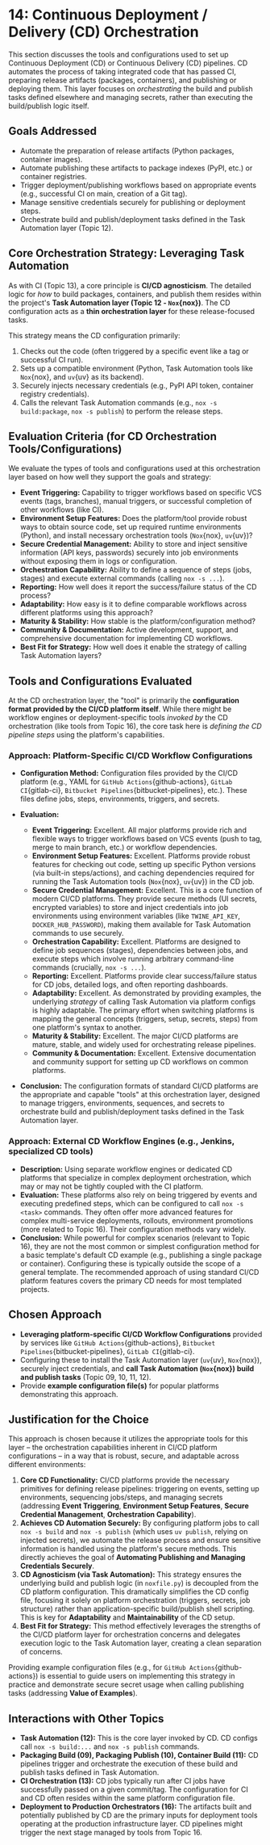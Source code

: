 # 14: Continuous Deployment / Delivery (CD) Orchestration

This section discusses the tools and configurations used to set up Continuous Deployment (CD) or Continuous Delivery (CD) pipelines. CD automates the process of taking integrated code that has passed CI, preparing release artifacts (packages, containers), and publishing or deploying them. This layer focuses on _orchestrating_ the build and publish tasks defined elsewhere and managing secrets, rather than executing the build/publish logic itself.

## Goals Addressed

- Automate the preparation of release artifacts (Python packages, container images).
- Automate publishing these artifacts to package indexes (PyPI, etc.) or container registries.
- Trigger deployment/publishing workflows based on appropriate events (e.g., successful CI on main, creation of a Git tag).
- Manage sensitive credentials securely for publishing or deployment steps.
- Orchestrate build and publish/deployment tasks defined in the Task Automation layer (Topic 12).

## Core Orchestration Strategy: Leveraging Task Automation

As with CI (Topic 13), a core principle is **CI/CD agnosticism**. The detailed logic for _how_ to build packages, containers, and publish them resides within the project's **Task Automation layer (Topic 12 - `Nox`{nox})**. The CD configuration acts as a **thin orchestration layer** for these release-focused tasks.

This strategy means the CD configuration primarily:

1.  Checks out the code (often triggered by a specific event like a tag or successful CI run).
2.  Sets up a compatible environment (Python, Task Automation tools like `Nox`{nox}, and `uv`{uv} as its backend).
3.  Securely injects necessary credentials (e.g., PyPI API token, container registry credentials).
4.  Calls the relevant Task Automation commands (e.g., `nox -s build:package`, `nox -s publish`) to perform the release steps.

## Evaluation Criteria (for CD Orchestration Tools/Configurations)

We evaluate the types of tools and configurations used at this orchestration layer based on how well they support the goals and strategy:

- **Event Triggering:** Capability to trigger workflows based on specific VCS events (tags, branches), manual triggers, or successful completion of other workflows (like CI).
- **Environment Setup Features:** Does the platform/tool provide robust ways to obtain source code, set up required runtime environments (Python), and install necessary orchestration tools (`Nox`{nox}, `uv`{uv})?
- **Secure Credential Management:** Ability to store and inject sensitive information (API keys, passwords) securely into job environments without exposing them in logs or configuration.
- **Orchestration Capability:** Ability to define a sequence of steps (jobs, stages) and execute external commands (calling `nox -s ...`).
- **Reporting:** How well does it report the success/failure status of the CD process?
- **Adaptability:** How easy is it to define comparable workflows across different platforms using this approach?
- **Maturity & Stability:** How stable is the platform/configuration method?
- **Community & Documentation:** Active development, support, and comprehensive documentation for implementing CD workflows.
- **Best Fit for Strategy:** How well does it enable the strategy of calling Task Automation layers?

## Tools and Configurations Evaluated

At the CD orchestration layer, the "tool" is primarily the **configuration format provided by the CI/CD platform itself**. While there might be workflow engines or deployment-specific tools _invoked by_ the CD orchestration (like tools from Topic 16), the core task here is _defining the CD pipeline steps_ using the platform's capabilities.

### Approach: Platform-Specific CI/CD Workflow Configurations

- **Configuration Method:** Configuration files provided by the CI/CD platform (e.g., YAML for `GitHub Actions`{github-actions}, `GitLab CI`{gitlab-ci}, `Bitbucket Pipelines`{bitbucket-pipelines}, etc.). These files define jobs, steps, environments, triggers, and secrets.
- **Evaluation:**

  - **Event Triggering:** Excellent. All major platforms provide rich and flexible ways to trigger workflows based on VCS events (push to tag, merge to main branch, etc.) or workflow dependencies.
  - **Environment Setup Features:** Excellent. Platforms provide robust features for checking out code, setting up specific Python versions (via built-in steps/actions), and caching dependencies required for running the Task Automation tools (`Nox`{nox}, `uv`{uv}) in the CD job.
  - **Secure Credential Management:** Excellent. This is a core function of modern CI/CD platforms. They provide secure methods (UI secrets, encrypted variables) to store and inject credentials into job environments using environment variables (like `TWINE_API_KEY`, `DOCKER_HUB_PASSWORD`), making them available for Task Automation commands to use securely.
  - **Orchestration Capability:** Excellent. Platforms are designed to define job sequences (stages), dependencies between jobs, and execute steps which involve running arbitrary command-line commands (crucially, `nox -s ...`).
  - **Reporting:** Excellent. Platforms provide clear success/failure status for CD jobs, detailed logs, and often reporting dashboards.
  - **Adaptability:** Excellent. As demonstrated by providing examples, the underlying _strategy_ of calling Task Automation via platform configs is highly adaptable. The primary effort when switching platforms is mapping the general concepts (triggers, setup, secrets, steps) from one platform's syntax to another.
  - **Maturity & Stability:** Excellent. The major CI/CD platforms are mature, stable, and widely used for orchestrating release pipelines.
  - **Community & Documentation:** Excellent. Extensive documentation and community support for setting up CD workflows on common platforms.

- **Conclusion:** The configuration formats of standard CI/CD platforms are the appropriate and capable "tools" at this orchestration layer, designed to manage triggers, environments, sequences, and secrets to orchestrate build and publish/deployment tasks defined in the Task Automation layer.

### Approach: External CD Workflow Engines (e.g., Jenkins, specialized CD tools)

- **Description:** Using separate workflow engines or dedicated CD platforms that specialize in complex deployment orchestration, which may or may not be tightly coupled with the CI platform.
- **Evaluation:** These platforms also rely on being triggered by events and executing predefined steps, which can be configured to call `nox -s <task>` commands. They often offer more advanced features for complex multi-service deployments, rollouts, environment promotions (more related to Topic 16). Their configuration methods vary widely.
- **Conclusion:** While powerful for complex scenarios (relevant to Topic 16), they are not the most common or simplest configuration method for a basic template's default CD example (e.g., publishing a single package or container). Configuring these is typically outside the scope of a general template. The recommended approach of using standard CI/CD platform features covers the primary CD needs for most templated projects.

## Chosen Approach

- **Leveraging platform-specific CI/CD Workflow Configurations** provided by services like `GitHub Actions`{github-actions}, `Bitbucket Pipelines`{bitbucket-pipelines}, `GitLab CI`{gitlab-ci}.
- Configuring these to install the Task Automation layer (`uv`{uv}, `Nox`{nox}), securely inject credentials, and **call Task Automation (`Nox`{nox}) build and publish tasks** (Topic 09, 10, 11, 12).
- Provide **example configuration file(s)** for popular platforms demonstrating this approach.

## Justification for the Choice

This approach is chosen because it utilizes the appropriate tools for this layer – the orchestration capabilities inherent in CI/CD platform configurations – in a way that is robust, secure, and adaptable across different environments:

1.  **Core CD Functionality:** CI/CD platforms provide the necessary primitives for defining release pipelines: triggering on events, setting up environments, sequencing jobs/steps, and managing secrets (addressing **Event Triggering**, **Environment Setup Features**, **Secure Credential Management**, **Orchestration Capability**).
2.  **Achieves CD Automation Securely:** By configuring platform jobs to call `nox -s build` and `nox -s publish` (which uses `uv publish`, relying on injected secrets), we automate the release process and ensure sensitive information is handled using the platform's secure methods. This directly achieves the goal of **Automating Publishing and Managing Credentials Securely**.
3.  **CD Agnosticism (via Task Automation):** This strategy ensures the underlying build and publish logic (in `noxfile.py`) is decoupled from the CD platform configuration. This dramatically simplifies the CD config file, focusing it solely on platform orchestration (triggers, secrets, job structure) rather than application-specific build/publish shell scripting. This is key for **Adaptability** and **Maintainability** of the CD setup.
4.  **Best Fit for Strategy:** This method effectively leverages the strengths of the CI/CD platform layer for orchestration concerns and delegates execution logic to the Task Automation layer, creating a clean separation of concerns.

Providing example configuration files (e.g., for `GitHub Actions`{github-actions}) is essential to guide users on implementing this strategy in practice and demonstrate secure secret usage when calling publishing tasks (addressing **Value of Examples**).

## Interactions with Other Topics

- **Task Automation (12):** This is the core layer invoked by CD. CD configs call `nox -s build:...` and `nox -s publish` commands.
- **Packaging Build (09), Packaging Publish (10), Container Build (11):** CD pipelines trigger and orchestrate the execution of these build and publish tasks defined in Task Automation.
- **CI Orchestration (13):** CD jobs typically run after CI jobs have successfully passed on a given commit/tag. The configuration for CI and CD often resides within the same platform configuration file.
- **Deployment to Production Orchestrators (16):** The artifacts built and potentially published by CD are the primary inputs for deployment tools operating at the production infrastructure layer. CD pipelines might trigger the next stage managed by tools from Topic 16.
